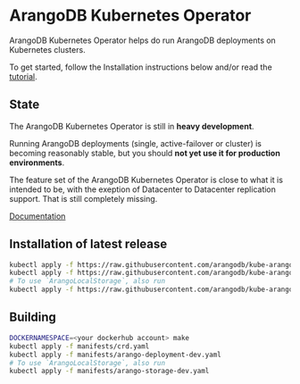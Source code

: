# ArangoDB Kubernetes Operator

ArangoDB Kubernetes Operator helps do run ArangoDB deployments
on Kubernetes clusters.

To get started, follow the Installation instructions below and/or
read the [tutorial](./docs/Manual/Tutorials/Kubernetes/README.md).

## State

The ArangoDB Kubernetes Operator is still in **heavy development**.

Running ArangoDB deployments (single, active-failover or cluster)
is becoming reasonably stable, but you should **not yet use it for production
environments**.

The feature set of the ArangoDB Kubernetes Operator is close to what
it is intended to be, with the exeption of Datacenter to Datacenter replication
support. That is still completely missing.

[Documentation](./docs/README.md)

## Installation of latest release

```bash
kubectl apply -f https://raw.githubusercontent.com/arangodb/kube-arangodb/0.1.0/manifests/crd.yaml
kubectl apply -f https://raw.githubusercontent.com/arangodb/kube-arangodb/0.1.0/manifests/arango-deployment.yaml
# To use `ArangoLocalStorage`, also run
kubectl apply -f https://raw.githubusercontent.com/arangodb/kube-arangodb/0.1.0/manifests/arango-storage.yaml
```

## Building

```bash
DOCKERNAMESPACE=<your dockerhub account> make
kubectl apply -f manifests/crd.yaml
kubectl apply -f manifests/arango-deployment-dev.yaml
# To use `ArangoLocalStorage`, also run
kubectl apply -f manifests/arango-storage-dev.yaml
```

